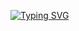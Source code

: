 [![Typing SVG](https://readme-typing-svg.herokuapp.com/?lines=Welcome+to+my+profile;it's+me+BDhaCkers009)](https://git.io/typing-svg)

